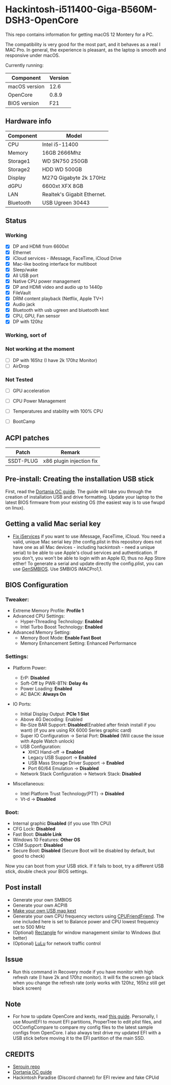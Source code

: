 # Hackintosh-i511400-Giga-B560M-DSH3-OpenCore

This repo contains information for getting macOS 12 Montery for a PC.

The compatibility is very good for the most part, and it behaves as a real I MAC Pro. In general, the experience is pleasant, as the laptop is smooth and responsive under macOS. 

Currently running:

| Component     | Version |
| ------------- | ------- |
| macOS version | 12.6    |
| OpenCore      | 0.8.9   |
| BIOS version  | F21     |

## Hardware info

| Component | Model                                   |
| --------- | --------------------------------------- |
| CPU       | Intel i5-11400                          |
| Memory    | 16GB 2666Mhz                            |
| Storage1  | WD SN750 250GB                          |
| Storage2  | HDD WD 500GB                            |
| Display   | M27Q Gigabyte 2k 170Hz                  |
| dGPU      | 6600xt XFX 8GB                          |
| LAN       | Realtek's Gigabit Ethernet.             |
| Bluetooth | USB Ugreen 30443                        |

## Status

### Working

- [x] DP and HDMI from 6600xt
- [x] Ethernet
- [x] iCloud services - iMessage, FaceTime, iCloud Drive
- [x] Mac-like booting interface for multiboot
- [x] Sleep/wake
- [x] All USB port
- [x] Native CPU power management
- [x] DP and HDMI video and audio up to 1440p
- [x] FileVault
- [x] DRM content playback (Netflix, Apple TV+)
- [x] Audio jack
- [x] Bluetooth with usb ugreen and bluetooth kext
- [x] CPU, GPU, Fan sensor 
- [x] DP with 120hz 

### Working, sort of

### Not working at the moment

- [ ] DP with 165hz (I have 2k 170hz Monitor)
- [ ] AirDrop

### Not Tested

- [ ] GPU acceleration
- [ ] CPU Power Management
- [ ] Temperatures and stability with 100% CPU
- [ ] BootCamp


## ACPI patches

| Patch                 | Remark                         |
| --------------------- | ------------------------------ |
| SSDT-PLUG             | x86 plugin injection fix       |


## Pre-install: Creating the installation USB stick

First, read the [Dortania OC guide](https://dortania.github.io/OpenCore-Install-Guide/). The guide will take you through the creation of installation USB and drive formatting. Update your laptop to the latest BIOS firmware from your existing OS (the easiest way is to use fwupd on linux).

## Getting a valid Mac serial key

- [Fix iServices](https://dortania.github.io/OpenCore-Post-Install/universal/iservices.html#generate-a-new-serial) if you want to use iMessage, FaceTime, iCloud. You need a valid, unique Mac serial key (the config.plist in this repository does not have one as all Mac devices - including hackintosh - need a unique serial) to be able to use Apple's cloud services and authentication. If you don't, you won't be able to login with an Apple ID, thus no App Store either! To generate a serial and update directly the config.plist, you can use [GenSMBIOS](https://github.com/corpnewt/GenSMBIOS). Use SMBIOS iMACPro1,1.

## BIOS Configuration

### Tweaker:
* Extreme Memory Profile: **Profile 1**
* Advanced CPU Settings:
  - Hyper-Threading Technology: **Enabled**
  - Intel Turbo Boost Technology: **Enabled**
* Advanced Memory Setting:
  - Memory Boot Mode: **Enable Fast Boot**
  - Memory Enhancement Setting: Enhanced Performance
### Settings:
* Platform Power:
  
  * ErP: **Disabled**
  
  - Soft-Off by PWR-BTN: **Delay 4s**
  - Power Loading: **Enabled**
  - AC BACK: **Always On**
* IO Ports:
  - Initial Display Output: **PCIe 1 Slot**
  - Above 4G Decoding: Enabled
  - Re-Size BAR Support: **Disabled**(Enabled after finish install if you want) (if you are using RX 6000 Series graphic card)
  - Super IO Configuration → Serial Port: **Disabled** (Will cause the issue with Apple Watch unlock)
  - USB Configuration:
    * XHCI Hand-off → **Enabled**
    * Legacy USB Support → **Enabled**
    * USB Mass Storage Driver Support → **Enabled**
    * Port 60/64 Emulation → **Disabled**
  - Network Stack Configuration → Network Stack: **Disabled**
* Miscellaneous:
  - Intel Platform Trust Technology(PTT) → **Disabled**
  - Vt-d → **Disabled**
### Boot: 
- Internal graphic **Disabled** (if you use 11th CPU)
- CFG Lock: **Disabled**
- Fast Boot: **Disable Link**
- Windows 10 Features: **Other OS**
- CSM Support: **Disabled**
- Secure Boot: **Disabled** (Secure Boot will be disabled by default, but good to check)

Now you can boot from your USB stick. If it fails to boot, try a different USB stick, double check your BIOS settings.

## Post install

- Generate your own SMBIOS
- Generate your own ACPIß
- [Make your own USB map kext](https://dortania.github.io/OpenCore-Post-Install/usb/)
- Generate your own CPU frequency vectors using [CPUFriendFriend](https://github.com/corpnewt/CPUFriendFriend). The one included here is set to Balance power and CPU lowest frequency set to 500 MHz
- (Optional) [Rectangle](https://github.com/rxhanson/Rectangle) for window management similar to Windows (but better)
- (Optional) [LuLu](https://github.com/objective-see/LuLu) for network traffic control

## Issue

- Run this command in Recovery mode if you have monitor with high refresh rate (I have 2k and 170hz monitor). It will fix the screen go black when you change the refresh rate (only works with 120hz, 165hz still get black screen)

## Note

- For how to update OpenCore and kexts, read [this guide](https://dortania.github.io/OpenCore-Post-Install/universal/update.html#_5-boot). Personally, I use MountEFI to mount EFI partitions, ProperTree to edit plist files, and OCConfigCompare to compare my config files to the latest sample configs from OpenCore. I also always test drive my updated EFI with a USB stick before moving it to the EFI partition of the main SSD.

## CREDITS
- [Serouin repo](https://github.com/serouin/b660m-aorus-pro-hackintosh)
- [Dortania OC guide](https://dortania.github.io/OpenCore-Install-Guide/)
- Hackintosh Paradise (Discord channel) for EFI review and fake CPUid